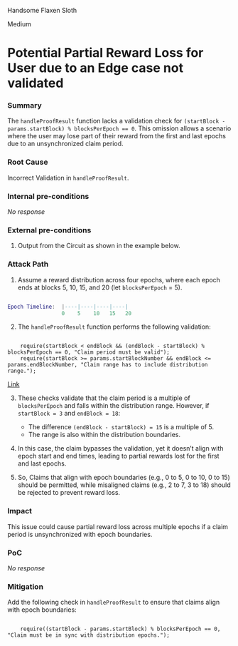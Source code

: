 Handsome Flaxen Sloth

Medium

# Potential Partial Reward Loss for User due to an Edge case not validated

### Summary

The `handleProofResult` function lacks a validation check for `(startBlock - params.startBlock) % blocksPerEpoch == 0`. This omission allows a scenario where the user may lose part of their reward from the first and last epochs due to an unsynchronized claim period.

### Root Cause

Incorrect Validation in `handleProofResult`.

### Internal pre-conditions

_No response_

### External pre-conditions

1. Output from the Circuit as shown in the example below.

### Attack Path

1. Assume a reward distribution across four epochs, where each epoch ends at blocks 5, 10, 15, and 20 (let `blocksPerEpoch` = 5).

```lua

Epoch Timeline:  |----|----|----|----|
                 0    5    10   15   20

```

2. The `handleProofResult` function performs the following validation:

```solidity

    require(startBlock < endBlock && (endBlock - startBlock) % blocksPerEpoch == 0, "Claim period must be valid");
    require(startBlock >= params.startBlockNumber && endBlock <= params.endBlockNumber, "Claim range has to include distribution range.");

```
[Link](https://github.com/sherlock-audit/2024-10-gamma-rewarder/blob/main/GammaRewarder/contracts/GammaRewarder.sol#L165-L166)

3. These checks validate that the claim period is a multiple of `blocksPerEpoch` and falls within the distribution range. However, if `startBlock = 3` and `endBlock = 18`:

    * The difference `(endBlock - startBlock) = 15` is a multiple of 5.
    * The range is also within the distribution boundaries.

4. In this case, the claim bypasses the validation, yet it doesn’t align with epoch start and end times, leading to partial rewards lost for the first and last epochs.

5. So, Claims that align with epoch boundaries (e.g., 0 to 5, 0 to 10, 0 to 15) should be permitted, while misaligned claims (e.g., 2 to 7, 3 to 18) should be rejected to prevent reward loss.

### Impact

This issue could cause partial reward loss across multiple epochs if a claim period is unsynchronized with epoch boundaries.


### PoC

_No response_

### Mitigation

Add the following check in `handleProofResult` to ensure that claims align with epoch boundaries:

```solidity

    require((startBlock - params.startBlock) % blocksPerEpoch == 0, "Claim must be in sync with distribution epochs.");

```
